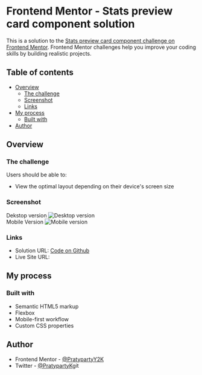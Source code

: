 # Frontend Mentor - Stats preview card component solution

This is a solution to the [Stats preview card component challenge on Frontend Mentor](https://www.frontendmentor.io/challenges/stats-preview-card-component-8JqbgoU62). Frontend Mentor challenges help you improve your coding skills by building realistic projects. 

## Table of contents

- [Overview](#overview)
  - [The challenge](#the-challenge)
  - [Screenshot](#screenshot)
  - [Links](#links)
- [My process](#my-process)
  - [Built with](#built-with)
- [Author](#author)


## Overview

### The challenge

Users should be able to:

- View the optimal layout depending on their device's screen size

### Screenshot
Dekstop version
![Desktop version](./screenshot-desktop.png)  
Mobile Version
![Mobile version](./screenshot-mobile.png)


### Links

- Solution URL: [Code on Github](https://github.com/PratypartyY2K/frontendmentor-challenges)
- Live Site URL: [](https://your-live-site-url.com)

## My process

### Built with

- Semantic HTML5 markup
- Flexbox
- Mobile-first workflow
- Custom CSS properties

## Author

 - Frontend Mentor - [@PratypartyY2K](https://www.frontendmentor.io/profile/PratypartyY2K)
 - Twitter - [@PratypartyK](https://twitter.com/PratypartyK)git 